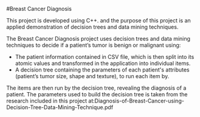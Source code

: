 #Breast Cancer Diagnosis

This project is developed using C++. and the purpose of this project is an applied demonstration of decision trees and data 
mining techniques.
 
The Breast Cancer Diagnosis project uses decision trees and data mining techniques to decide if a patient’s tumor is benign or 
malignant using:
- The patient information contained in CSV file, which is then split into its atomic values and transformed in the application
  into individual items.
- A decision tree containing the parameters of each patient's attributes (patient’s tumor size, shape and texture), to run each
  item by.

The items are then run by the decision tree, revealing the diagnosis of a patient. The parameters used to build the decision
tree is taken from the research included in this project at:Diagnosis-of-Breast-Cancer-using-Decision-Tree-Data-Mining-Technique.pdf
